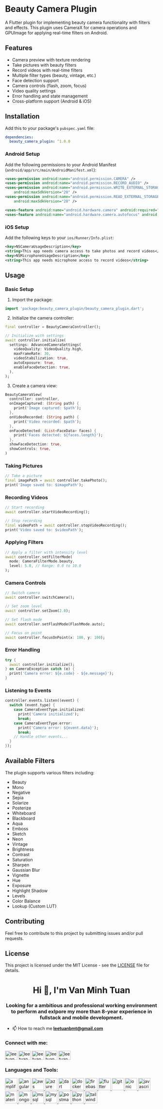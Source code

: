 # Beauty Camera Plugin

A Flutter plugin for implementing beauty camera functionality with filters and effects. This plugin uses CameraX for camera operations and GPUImage for applying real-time filters on Android.

## Features

- Camera preview with texture rendering
- Take pictures with beauty filters
- Record videos with real-time filters
- Multiple filter types (beauty, vintage, etc.)
- Face detection support
- Camera controls (flash, zoom, focus)
- Video quality settings
- Error handling and state management
- Cross-platform support (Android & iOS)

## Installation

Add this to your package's `pubspec.yaml` file:

```yaml
dependencies:
  beauty_camera_plugin: ^1.0.0
```

### Android Setup

Add the following permissions to your Android Manifest (`android/app/src/main/AndroidManifest.xml`):

```xml
<uses-permission android:name="android.permission.CAMERA" />
<uses-permission android:name="android.permission.RECORD_AUDIO" />
<uses-permission android:name="android.permission.WRITE_EXTERNAL_STORAGE"
    android:maxSdkVersion="28" />
<uses-permission android:name="android.permission.READ_EXTERNAL_STORAGE"
    android:maxSdkVersion="28" />

<uses-feature android:name="android.hardware.camera" android:required="true" />
<uses-feature android:name="android.hardware.camera.autofocus" android:required="false" />
```

### iOS Setup

Add the following keys to your `ios/Runner/Info.plist`:

```xml
<key>NSCameraUsageDescription</key>
<string>This app needs camera access to take photos and record videos</string>
<key>NSMicrophoneUsageDescription</key>
<string>This app needs microphone access to record videos</string>
```

## Usage

### Basic Setup

1. Import the package:

```dart
import 'package:beauty_camera_plugin/beauty_camera_plugin.dart';
```

2. Initialize the camera controller:

```dart
final controller = BeautyCameraController();

// Initialize with settings
await controller.initialize(
  settings: AdvancedCameraSettings(
    videoQuality: VideoQuality.high,
    maxFrameRate: 30,
    videoStabilization: true,
    autoExposure: true,
    enableFaceDetection: true,
  ),
);
```

3. Create a camera view:

```dart
BeautyCameraView(
  controller: controller,
  onImageCaptured: (String path) {
    print('Image captured: $path');
  },
  onVideoRecorded: (String path) {
    print('Video recorded: $path');
  },
  onFaceDetected: (List<FaceData> faces) {
    print('Faces detected: ${faces.length}');
  },
  showFaceDetection: true,
  showControls: true,
)
```

### Taking Pictures

```dart
// Take a picture
final imagePath = await controller.takePhoto();
print('Image saved to: $imagePath');
```

### Recording Videos

```dart
// Start recording
await controller.startVideoRecording();

// Stop recording
final videoPath = await controller.stopVideoRecording();
print('Video saved to: $videoPath');
```

### Applying Filters

```dart
// Apply a filter with intensity level
await controller.setFilterMode(
  mode: CameraFilterMode.beauty,
  level: 5.0, // Range: 0.0 to 10.0
);
```

### Camera Controls

```dart
// Switch camera
await controller.switchCamera();

// Set zoom level
await controller.setZoom(2.0);

// Set flash mode
await controller.setFlashMode(FlashMode.auto);

// Focus on point
await controller.focusOnPoint(x: 100, y: 100);
```

### Error Handling

```dart
try {
  await controller.initialize();
} on CameraException catch (e) {
  print('Camera error: ${e.code} - ${e.message}');
}
```

### Listening to Events

```dart
controller.events.listen((event) {
  switch (event.type) {
    case CameraEventType.initialized:
      print('Camera initialized');
      break;
    case CameraEventType.error:
      print('Camera error: ${event.data}');
      break;
    // Handle other events...
  }
});
```

## Available Filters

The plugin supports various filters including:

- Beauty
- Mono
- Negative
- Sepia
- Solarize
- Posterize
- Whiteboard
- Blackboard
- Aqua
- Emboss
- Sketch
- Neon
- Vintage
- Brightness
- Contrast
- Saturation
- Sharpen
- Gaussian Blur
- Vignette
- Hue
- Exposure
- Highlight Shadow
- Levels
- Color Balance
- Lookup (Custom LUT)

## Contributing

Feel free to contribute to this project by submitting issues and/or pull requests.

## License

This project is licensed under the MIT License - see the [LICENSE](LICENSE) file for details.

<h1 align="center">Hi 👋, I'm Van Minh Tuan</h1>
<h3 align="center">Looking for a ambitious and professional working environment to perform and exlpore my more than 8-year experience in fullstack and mobile development.</h3>

- 📫 How to reach me **leetuanbmt@gmail.com**

<h3 align="left">Connect with me:</h3>
<p align="left">
<a href="https://twitter.com/leetuanbmtgmail" target="blank"><img align="center" src="https://raw.githubusercontent.com/rahuldkjain/github-profile-readme-generator/master/src/images/icons/Social/twitter.svg" alt="leetuanbmtgmail" height="30" width="40" /></a>
<a href="https://linkedin.com/in/leetuanbmt" target="blank"><img align="center" src="https://raw.githubusercontent.com/rahuldkjain/github-profile-readme-generator/master/src/images/icons/Social/linked-in-alt.svg" alt="leetuanbmt" height="30" width="40" /></a>
<a href="https://fb.com/leetuanbmt" target="blank"><img align="center" src="https://raw.githubusercontent.com/rahuldkjain/github-profile-readme-generator/master/src/images/icons/Social/facebook.svg" alt="leetuanbmt" height="30" width="40" /></a>
<a href="https://instagram.com/leetuanbmt2019" target="blank"><img align="center" src="https://raw.githubusercontent.com/rahuldkjain/github-profile-readme-generator/master/src/images/icons/Social/instagram.svg" alt="leetuanbmt2019" height="30" width="40" /></a>
<a href="https://www.hackerrank.com/leetuanbmt" target="blank"><img align="center" src="https://raw.githubusercontent.com/rahuldkjain/github-profile-readme-generator/master/src/images/icons/Social/hackerrank.svg" alt="leetuanbmt" height="30" width="40" /></a>
</p>

<h3 align="left">Languages and Tools:</h3>
<p align="left"> <a href="https://aws.amazon.com/amplify/" target="_blank" rel="noreferrer"> <img src="https://docs.amplify.aws/assets/logo-dark.svg" alt="amplify" width="40" height="40"/> </a> <a href="https://angular.io" target="_blank" rel="noreferrer"> <img src="https://angular.io/assets/images/logos/angular/angular.svg" alt="angular" width="40" height="40"/> </a> <a href="https://aws.amazon.com" target="_blank" rel="noreferrer"> <img src="https://raw.githubusercontent.com/devicons/devicon/master/icons/amazonwebservices/amazonwebservices-original-wordmark.svg" alt="aws" width="40" height="40"/> </a> <a href="https://azure.microsoft.com/en-in/" target="_blank" rel="noreferrer"> <img src="https://www.vectorlogo.zone/logos/microsoft_azure/microsoft_azure-icon.svg" alt="azure" width="40" height="40"/> </a> <a href="https://dart.dev" target="_blank" rel="noreferrer"> <img src="https://www.vectorlogo.zone/logos/dartlang/dartlang-icon.svg" alt="dart" width="40" height="40"/> </a> <a href="https://www.docker.com/" target="_blank" rel="noreferrer"> <img src="https://raw.githubusercontent.com/devicons/devicon/master/icons/docker/docker-original-wordmark.svg" alt="docker" width="40" height="40"/> </a> <a href="https://firebase.google.com/" target="_blank" rel="noreferrer"> <img src="https://www.vectorlogo.zone/logos/firebase/firebase-icon.svg" alt="firebase" width="40" height="40"/> </a> <a href="https://flutter.dev" target="_blank" rel="noreferrer"> <img src="https://www.vectorlogo.zone/logos/flutterio/flutterio-icon.svg" alt="flutter" width="40" height="40"/> </a> <a href="https://git-scm.com/" target="_blank" rel="noreferrer"> <img src="https://www.vectorlogo.zone/logos/git-scm/git-scm-icon.svg" alt="git" width="40" height="40"/> </a> <a href="https://ionicframework.com" target="_blank" rel="noreferrer"> <img src="https://upload.wikimedia.org/wikipedia/commons/d/d1/Ionic_Logo.svg" alt="ionic" width="40" height="40"/> </a> <a href="https://developer.mozilla.org/en-US/docs/Web/JavaScript" target="_blank" rel="noreferrer"> <img src="https://raw.githubusercontent.com/devicons/devicon/master/icons/javascript/javascript-original.svg" alt="javascript" width="40" height="40"/> </a> <a href="https://materializecss.com/" target="_blank" rel="noreferrer"> <img src="https://raw.githubusercontent.com/prplx/svg-logos/5585531d45d294869c4eaab4d7cf2e9c167710a9/svg/materialize.svg" alt="materialize" width="40" height="40"/> </a> <a href="https://www.mongodb.com/" target="_blank" rel="noreferrer"> <img src="https://raw.githubusercontent.com/devicons/devicon/master/icons/mongodb/mongodb-original-wordmark.svg" alt="mongodb" width="40" height="40"/> </a> <a href="https://www.microsoft.com/en-us/sql-server" target="_blank" rel="noreferrer"> <img src="https://www.svgrepo.com/show/303229/microsoft-sql-server-logo.svg" alt="mssql" width="40" height="40"/> </a> <a href="https://www.mysql.com/" target="_blank" rel="noreferrer"> <img src="https://raw.githubusercontent.com/devicons/devicon/master/icons/mysql/mysql-original-wordmark.svg" alt="mysql" width="40" height="40"/> </a> <a href="https://postman.com" target="_blank" rel="noreferrer"> <img src="https://www.vectorlogo.zone/logos/getpostman/getpostman-icon.svg" alt="postman" width="40" height="40"/> </a> <a href="https://www.python.org" target="_blank" rel="noreferrer"> <img src="https://raw.githubusercontent.com/devicons/devicon/master/icons/python/python-original.svg" alt="python" width="40" height="40"/> </a> <a href="https://tailwindcss.com/" target="_blank" rel="noreferrer"> <img src="https://www.vectorlogo.zone/logos/tailwindcss/tailwindcss-icon.svg" alt="tailwind" width="40" height="40"/> </a> </p>
